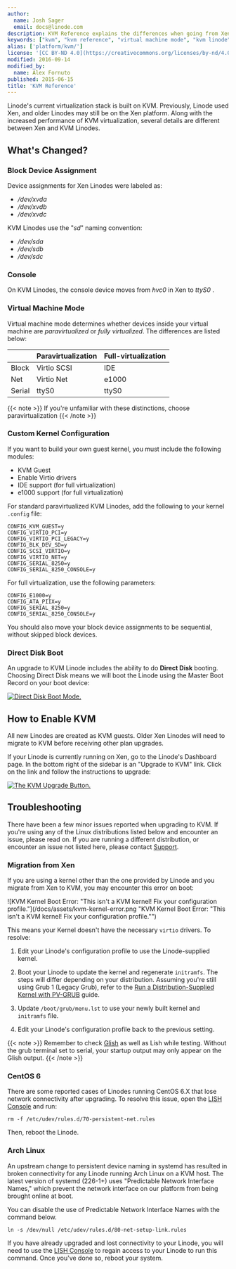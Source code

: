 ```yaml
---
author:
  name: Josh Sager
  email: docs@linode.com
description: KVM Reference explains the differences when going from Xen to KVM virtualization.
keywords: ["kvm", "kvm reference", "virtual machine mode", "kvm linode", "xen"]
alias: ['platform/kvm/']
license: '[CC BY-ND 4.0](https://creativecommons.org/licenses/by-nd/4.0)'
modified: 2016-09-14
modified_by:
  name: Alex Fornuto
published: 2015-06-15
title: 'KVM Reference'
---
```


Linode's current virtualization stack is built on KVM. Previously, Linode used Xen, and older Linodes may still be on the Xen platform. Along with the increased performance of KVM virtualization, several details are different between Xen and KVM Linodes.

## What's Changed?

### Block Device Assignment

Device assignments for Xen Linodes were labeled as:

 * */dev/xvda*
 * */dev/xvdb*
 * */dev/xvdc*

 
KVM Linodes use the "*sd*" naming convention:

 * */dev/sda*
 * */dev/sdb*
 * */dev/sdc*

### Console

On KVM Linodes, the console device moves from *hvc0* in Xen to *ttyS0* .

### Virtual Machine Mode 

Virtual machine mode determines whether devices inside your virtual machine are *paravirtualized* or *fully virtualized*. The differences are listed below:


|         | Paravirtualization  | Full-virtualization   |
|---------|:--------------------|:----------------------|
| Block   | Virtio SCSI         | IDE                   |
| Net     | Virtio Net          | e1000                 |
| Serial  | ttyS0               | ttyS0                 |

{{< note >}}
If you're unfamiliar with these distinctions, choose paravirtualization
{{< /note >}}

### Custom Kernel Configuration

If you want to build your own guest kernel, you must include the following modules:

* KVM Guest
* Enable Virtio drivers
* IDE support (for full virtualization)
* e1000 support (for full virtualization)

For standard paravirtualized KVM Linodes, add the following to your kernel `.config` file:

    CONFIG_KVM_GUEST=y
    CONFIG_VIRTIO_PCI=y
    CONFIG_VIRTIO_PCI_LEGACY=y
    CONFIG_BLK_DEV_SD=y
    CONFIG_SCSI_VIRTIO=y
    CONFIG_VIRTIO_NET=y
    CONFIG_SERIAL_8250=y
    CONFIG_SERIAL_8250_CONSOLE=y

For full virtualization, use the following parameters:

    CONFIG_E1000=y
    CONFIG_ATA_PIIX=y
    CONFIG_SERIAL_8250=y
    CONFIG_SERIAL_8250_CONSOLE=y
    
You should also move your block device assignments to be sequential, without skipped block devices.

### Direct Disk Boot

An upgrade to KVM Linode includes the ability to do **Direct Disk** booting. Choosing Direct Disk means we will boot the Linode using the Master Boot Record on your boot device:

[![Direct Disk Boot Mode.](/docs/assets/config_direct_disk.png)](/docs/assets/config_direct_disk.png)

## How to Enable KVM

All new Linodes are created as KVM guests. Older Xen Linodes will need to migrate to KVM before receiving other plan upgrades.

If your Linode is currently running on Xen, go to the Linode's Dashboard page. In the bottom right of the sidebar is an "Upgrade to KVM" link. Click on the link and follow the instructions to upgrade:

  [![The KVM Upgrade Button.](/docs/assets/kvm_upgrade_context.png)](/docs/assets/kvm_upgrade_context.png)

## Troubleshooting

There have been a few minor issues reported when upgrading to KVM. If you're using any of the Linux distributions listed below and encounter an issue, please read on. If you are running a different distribution, or encounter an issue not listed here, please contact [Support](/docs/platform/support).

### Migration from Xen

If you are using a kernel other than the one provided by Linode and you migrate from Xen to KVM, you may encounter this error on boot:

![KVM Kernel Boot Error: "This isn't a KVM kernel! Fix your configuration profile."](/docs/assets/kvm-kernel-error.png "KVM Kernel Boot Error: "This isn't a KVM kernel! Fix your configuration profile."")

This means your Kernel doesn't have the necessary `virtio` drivers. To resolve:

1.  Edit your Linode's configuration profile to use the Linode-supplied kernel.

2.  Boot your Linode to update the kernel and regenerate `initramfs`. The steps will differ depending on your distribution. Assuming you're still using Grub 1 (Legacy Grub), refer to the [Run a Distribution-Supplied Kernel with PV-GRUB](/docs/tools-reference/custom-kernels-distros/run-a-distributionsupplied-kernel-with-pvgrub) guide.

3.  Update `/boot/grub/menu.lst` to use your newly built kernel and `initramfs` file.

3.  Edit your Linode's configuration profile back to the previous setting.

{{< note >}}
Remember to check [Glish](/docs/networking/use-the-graphic-shell-glish) as well as Lish while testing. Without the grub terminal set to serial, your startup output may only appear on the Glish output.
{{< /note >}}

### CentOS 6

There are some reported cases of Linodes running CentOS 6.X that lose network connectivity after upgrading. To resolve this issue, open the [LISH Console](/docs/networking/using-the-linode-shell-lish) and run:

    rm -f /etc/udev/rules.d/70-persistent-net.rules

Then, reboot the Linode. 

### Arch Linux

An upstream change to persistent device naming in systemd has resulted in broken connectivity for any Linode running Arch Linux on a KVM host. The latest version of systemd (226-1+) uses "Predictable Network Interface Names," which prevent the network interface on our platform from being brought online at boot.

You can disable the use of Predictable Network Interface Names with the command below. 

    ln -s /dev/null /etc/udev/rules.d/80-net-setup-link.rules

If you have already upgraded and lost connectivity to your Linode, you will need to use the [LISH Console](/docs/networking/using-the-linode-shell-lish) to regain access to your Linode to run this command. Once you've done so, reboot your system.
